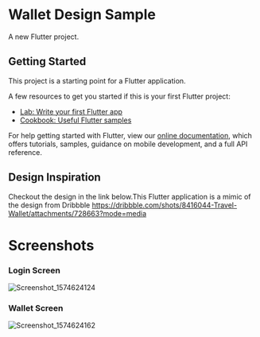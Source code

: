 # Wallet Design Sample

A new Flutter project.

## Getting Started

This project is a starting point for a Flutter application.

A few resources to get you started if this is your first Flutter project:

- [Lab: Write your first Flutter app](https://flutter.dev/docs/get-started/codelab)
- [Cookbook: Useful Flutter samples](https://flutter.dev/docs/cookbook)

For help getting started with Flutter, view our
[online documentation](https://flutter.dev/docs), which offers tutorials,
samples, guidance on mobile development, and a full API reference.

## Design Inspiration

  Checkout the design in the link below.This Flutter application is a mimic of the design from Dribbble
  https://dribbble.com/shots/8416044-Travel-Wallet/attachments/728663?mode=media
  
  
# Screenshots

### Login Screen
![Screenshot_1574624124](https://user-images.githubusercontent.com/33735061/69500362-71c00080-0f20-11ea-9b20-da152bcd20cc.png)
 
### Wallet Screen 
![Screenshot_1574624162](https://user-images.githubusercontent.com/33735061/69500364-71c00080-0f20-11ea-9e67-ee2cbfe2476c.png)


